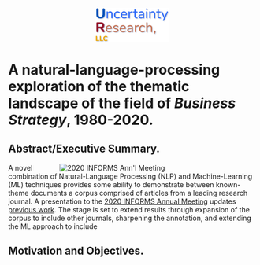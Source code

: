 
<p align="center">
<img width="150" align = "center" src="./graphics/UR_Logo.jpg" >


</p>



# A natural-language-processing exploration of the thematic landscape of the field of *Business Strategy*, 1980-2020.

## Abstract/Executive Summary.

<a target="_blank" rel="noopener noreferrer" href="https://youtu.be/DRO1xVMoScE"><img width="400" align = "right" src="./graphics/201011 INFORMS Ann'l Mtg — CoverChart.png" alt="2020 INFORMS Ann'l Meeting"></a>

A novel combination of Natural-Language Processing (NLP) and Machine-Learning (ML) techniques provides some ability to demonstrate between known-theme documents a corpus comprised of articles from a leading research journal. A presentation to the [2020 INFORMS Annual Meeting](http://meetings2.informs.org/wordpress/annual2020/) updates [previous work](https://github.com/hamlett-neil-ur/BizStratTopicAnalysis/blob/master/201229_README_old.md). The stage is set to extend results through expansion of the corpus to include other journals, sharpening the annotation, and extending the ML approach to include



## Motivation and Objectives.
